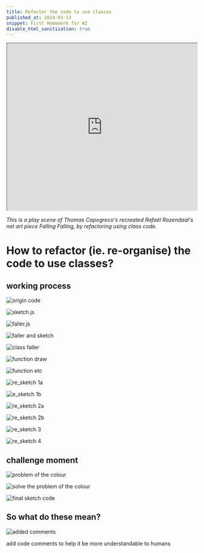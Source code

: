 ```yaml
---
title: Refactor the code to use classes
published_at: 2024-03-13
snippet: First Homework for W2
disable_html_sanitization: true
---
```


<div align="center">
<iframe src="https://editor.p5js.org/s4002155/full/eU4uh5ShJ" width="100%x" height="442px"></iframe>
</div>

_This is a play scene of Thomas Capogreco's recreated Rafaél Rozendaal's net art piece Falling Falling, by refactoring using class code._

# How to refactor (ie. re-organise) the code to use classes?
## working process

![origin code](/240313_first_HW/origin.png)

![sketch.js](/240313_first_HW/sketch.png)

![faller.js](/240313_first_HW/faller.png)

![faller and sketch](/240313_first_HW/faller_and_sketch.png)

![class faller](/240313_first_HW/class_faller.png)

![function draw](/240313_first_HW/function_draw.png)

![function etc](/240313_first_HW/funtion_etc.png)

![re_sketch 1a](/240313_first_HW/re_sketch1a.png)

![e_sketch 1b](/240313_first_HW/re_sketch1b.png)

![re_sketch 2a](/240313_first_HW/re_sketch2a.png)

![re_sketch 2b](/240313_first_HW/re_sketch2b.png)

![re_sketch 3](/240313_first_HW/re_sketch3.png)

![re_sketch 4](/240313_first_HW/re_sketch4.png)


## challenge moment
![problem of the colour](/240313_first_HW/problem_col.png)

![solve the problem of the colour](/240313_first_HW/solve_col.png)

![final sketch code](/240313_first_HW/sketch_final.png)


## So what do these mean?
![added comments](/240313_first_HW/added_comments.png)

add code comments to help it be more understandable to humans
